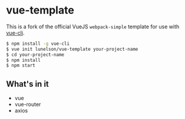 # vue-template

This is a fork of the official VueJS `webpack-simple` template for use with [vue-cli](https://github.com/vuejs/vue-cli).

``` bash
$ npm install -g vue-cli
$ vue init lunelson/vue-template your-project-name
$ cd your-project-name
$ npm install
$ npm start
```
## What's in it

- vue
- vue-router
- axios